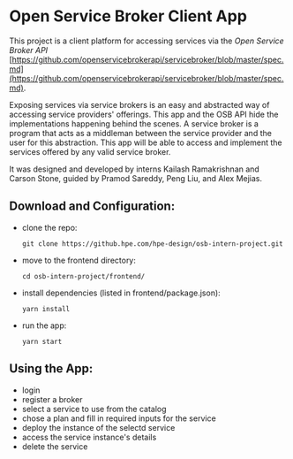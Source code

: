 # Open Service Broker Client App

This project is a client platform for accessing services via the _Open Service Broker API_ [https://github.com/openservicebrokerapi/servicebroker/blob/master/spec.md](https://github.com/openservicebrokerapi/servicebroker/blob/master/spec.md).

Exposing services via service brokers is an easy and abstracted way of accessing service providers' offerings. This app and the OSB API hide the implementations happening behind the scenes. A service broker is a program that acts as a middleman between the service provider and the user for this abstraction. This app will be able to access and implement the services offered by any valid service broker.

It was designed and developed by interns Kailash Ramakrishnan and Carson Stone, guided by Pramod Sareddy, Peng Liu, and Alex Mejias.

## Download and Configuration:

- clone the repo:

  `git clone https://github.hpe.com/hpe-design/osb-intern-project.git`

- move to the frontend directory:

  `cd osb-intern-project/frontend/`

- install dependencies (listed in frontend/package.json):

  `yarn install`

- run the app:

  `yarn start`

## Using the App:

- login
- register a broker
- select a service to use from the catalog
- chose a plan and fill in required inputs for the service
- deploy the instance of the selectd service
- access the service instance's details
- delete the service

